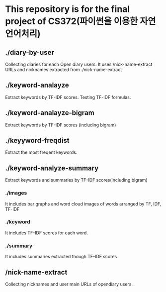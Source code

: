 # This repository is for the final project of CS372(파이썬을 이용한 자연언어처리)

## ./diary-by-user
Collecting diaries for each Open diary users.
It uses /nick-name-extract URLs and nicknames extracted from ./nick-name-extract

## ./keyword-analayze
Extract keywords by TF-IDF scores.
Testing TF-IDF formulas.

## ./keyword-analayze-bigram
Extract keywords by TF-IDF scores (including bigram)

## ./keyyword-freqdist
Extract the most freqent keywords.

## ./keyword-analyze-summary
Extract keywords and summaries by TF-IDF scores(including bigram)

### ./images
It includes bar graphs and word cloud images of words arranged by TF, IDF, TF-IDF

### ./keyword
It includes TF-IDF scores for each word.

### ./summary
It includes summaries extracted though TF-IDF scores

## /nick-name-extract
Collecting nicknames and user main URLs of opendiary users.